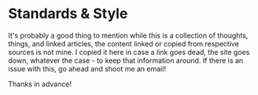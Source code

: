 # Standards & Style



It's probably a good thing to mention while this is a collection of thoughts, things, and linked articles, the content linked or copied from respective sources is not mine. I copied it here in case a link goes dead, the site goes down, whatever the case - to keep that information around. If there is an issue with this, go ahead and shoot me an email!  
  
Thanks in advance!

